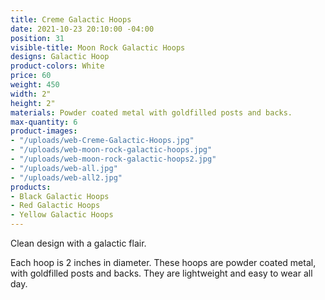 ```yaml
---
title: Creme Galactic Hoops
date: 2021-10-23 20:10:00 -04:00
position: 31
visible-title: Moon Rock Galactic Hoops
designs: Galactic Hoop
product-colors: White
price: 60
weight: 450
width: 2"
height: 2"
materials: Powder coated metal with goldfilled posts and backs.
max-quantity: 6
product-images:
- "/uploads/web-Creme-Galactic-Hoops.jpg"
- "/uploads/web-moon-rock-galactic-hoops.jpg"
- "/uploads/web-moon-rock-galactic-hoops2.jpg"
- "/uploads/web-all.jpg"
- "/uploads/web-all2.jpg"
products:
- Black Galactic Hoops
- Red Galactic Hoops
- Yellow Galactic Hoops
---
```


Clean design with a galactic flair.

Each hoop is 2 inches in diameter. These hoops are powder coated metal, with goldfilled posts and backs. They are lightweight and easy to wear all day.